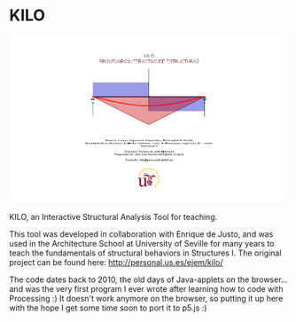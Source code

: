 # KILO

<p align="center">
<a href="http://personal.us.es/ejem/kilo/" target="_blank"><img width="888" src="kilo_original/intro.png"></a>
</p>
KILO, an Interactive Structural Analysis Tool for teaching.

This tool was developed in collaboration with Enrique de Justo, and was used in the Architecture School at University of Seville for many years to teach the fundamentals of structural behaviors in Structures I. The original project can be found here: http://personal.us.es/ejem/kilo/

The code dates back to 2010, the old days of Java-applets on the browser... and was the very first program I ever wrote after learning how to code with Processing :) It doesn't work anymore on the browser, so putting it up here with the hope I get some time soon to port it to p5.js :)
